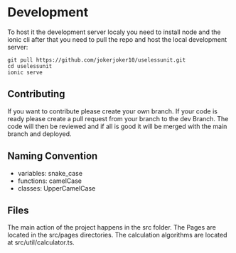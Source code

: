 # Development

To host it the development server localy you need to install node and the ionic cli after that you need to pull the repo and host the local development server:
```
git pull https://github.com/jokerjoker10/uselessunit.git
cd uselessunit
ionic serve
```

## Contributing
If you want to contribute please create your own branch. If your code is ready please create a pull request from your branch to the dev Branch. The code will then be reviewed and if all is good it will be merged with the main branch and deployed.

## Naming Convention
- variables: snake_case
- functions: camelCase
- classes: UpperCamelCase


## Files
The main action of the project happens in the src folder. The Pages are located in the src/pages directories. The calculation algorithms are located at src/util/calculator.ts.
